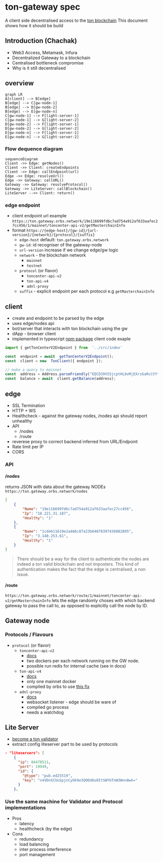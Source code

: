 ﻿
# ton-gateway spec
A client side decentralised access to the [ton blockchain](https://ton.org/)
This document shows how it should be build

## Introduction (Chachak)
- Web3 Access, Metamask, Infura
- Decentralized Gateway to a blockchain
- Centralised bottleneck compromise
- Why is it still decentralised
## overview
```mermaid
graph LR
A[client] --> B[edge]
B[edge] --> C[gw-node-1] 
B[edge] --> D[gw-node-2] 
B[edge] --> E[gw-node-n] 
C[gw-node-1] --> F[light-server-1]
C[gw-node-1] --> G[light-server-2]
D[gw-node-2] --> F[light-server-1]
D[gw-node-2] --> G[light-server-2]
E[gw-node-n] --> F[light-server-1]
E[gw-node-n] --> G[light-server-2]
```
### Flow dequence diagram
```mermaid
sequenceDiagram
Client ->> Edge: getNodes()
Client ->> Client: createEndpoints
Client ->> Edge: callEndpoint(url)
Edge ->> Edge: resolveUrl()
Edge ->> Gateway: callURL()
Gateway ->> Gateway: resolveProtocol()
Gateway ->> LiteServer: callBlockchain()
LiteServer -->> Client: return()
```

### edge endpoint
- client endpoint url example 
`https://ton.gateway.orbs.network/19e116699fd6c7ad754a912af633aafec27cc456/1/mainnet/toncenter-api-v2/getMasterchainInfo`
- format `https://{edge-host}/{gw-id}/{url-version}/{network}/{protocol}/{suffix}`
	- `edge-host` default: `ton.gateway.orbs.network` 
	- `gw-id`: id recogniser of the gateway-node
	- `url-version` increase if we change edge/gw logic
	- `network` - the blockchain network
		- `mainnet`
		- `testnet`
	- `protocol` (or flavor)
		- `toncenter-api-v2` 			
		- `ton-api-v4`
		- `adnl-proxy`
	- `suffix` - explicit endpoint per each protocol e.g `getMasterchainInfo`
	
## client
- create and endpoint to be parsed by the edge
- uses edge/nodes api
- bot/server that interacts with ton blockchain using the gw
- dApp - browser client
- implemented in typescript [npm package](https://www.npmjs.com/package/@orbs-network/ton-gateway)
client code exaple
```ts
import { getTonCenterV2Endpoint } from  '../src/index'

const  endpoint = await  getTonCenterV2Endpoint();
const  client = new  TonClient({ endpoint });

// make a query to mainnet
const  address = Address.parseFriendly("EQCD39VS5jcptHL8vMjEXrzGaRcCVYto7HUn4bpAOg8xqB2N").address;
const  balance = await  client.getBalance(address);
```
## edge
* SSL Termination
* HTTP + WS
* Healthcheck - against the gateway nodes, /nodes api should report unhealthy
* API
	* /nodes 
	* /route
* reverese proxy to correct backend inferred from URL/Endpoint 
* Rate limit per IP
* CORS

### API
#### /nodes
returns JSON with data about the gateway NODEs
`https://ton.gateway.orbs.network/nodes`
```json
[
	{
		"Name": "19e116699fd6c7ad754a912af633aafec27cc456",
		"Ip": "18.221.31.187",
		"Healthy": "1"
	},
	{
		"Name": "1cde611619e2a466c87a23b64870397436082895",
		"Ip": "3.140.253.61",
		"Healthy": "1"
	}
]
```
> There should be a way for the client to authenticate the nodes are indeed a ton valid blockchain and not imposters. This kind of authentication makes the fact that the edge is centralised, a non issue.

#### /route
`https://ton.gateway.orbs.network/route/1/mainnet/toncenter-api-v2/getMasterchainInfo`
lets the edge randomly choses with which backend gateway to pass the call to, as opposed to explicitly call the node by ID. 
## Gateway node
### Protocols / Flavours 
- `protocol` (or flavor)
	- `toncenter-api-v2` 
		- [docs](https://toncenter.com/api/v2/) 
		- two dockers per each network running on the GW node.
		- possible run redis for internal cache (see in docs) 
	- `ton-api-v4`
		- [docs](https://github.com/orbs-network/ton-api-v4)
		- only one mainnet docker
		- compiled by orbs to use [this fix](https://github.com/TrueCarry/ton-lite-client) 
	- `adnl-proxy`
		- [docs](https://github.com/tonstack/wsadnlroxy)
		- websocket listener - edge should be ware of
		- compiled go process
		- needs a watchdog
## Lite Server
- [become a ton validator](https://github.com/ton-blockchain/mytonctrl/blob/master/docs/en/manual-ubuntu.md)
- extract config liteserver part to be used by protocols
```json
- "liteservers": [
    {
      "ip": 84478511,
      "port": 19949,
      "id": {
        "@type": "pub.ed25519",
        "key": "n4VDnSCUuSpjnCyUk9e3QOOd6o0ItSWYbTnW3Wnn8wk="
      }
    },
```
### Use the same machine for Validator and Protocol implementations
- Pros
	- latency
	- healthcheck (by the edge)
- Cons
	- redundancy
	- load balancing
	- inter process interference 
	- port management
